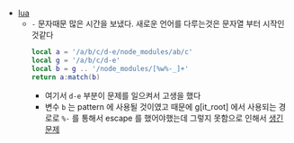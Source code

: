 - [lua](/lua)
  - `-` 문자때문 많은 시간을 보냈다.  새로운 언어를 다루는것은 문자열 부터 시작인 것같다
    ```lua
    local a = '/a/b/c/d-e/node_modules/ab/c'
    local g = '/a/b/c/d-e'
    local b = g .. '/node_modules/[%w%-_]+'
    return a:match(b)
    ```
    - 여기서 `d-e` 부분이 문제를 일으켜서 고생을 했다
    - 변수 `b` 는 pattern 에 사용될 것이였고 때문에 g[it_root] 에서 사용되는 경로로 `%-` 를 통해서 escape 를 했어야했는데 그렇지 못함으로 인해서 [생긴문제](생긴문제)
